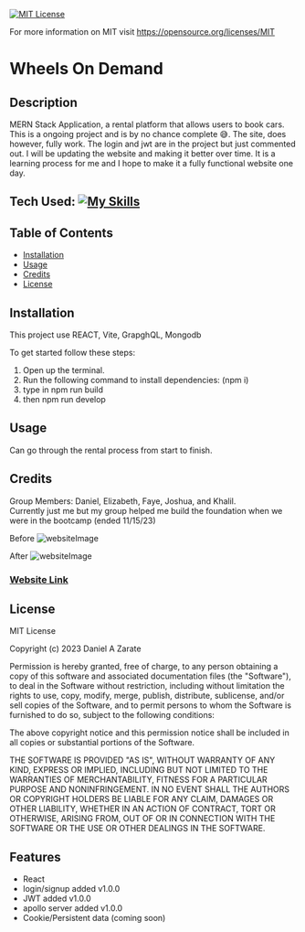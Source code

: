[![MIT License](https://img.shields.io/badge/License-MIT-blue.svg)](https://opensource.org/licenses/MIT)

For more information on MIT visit https://opensource.org/licenses/MIT


# Wheels On Demand
## Description

MERN Stack Application, a rental platform that allows users to book cars. This is a ongoing project and is by no chance complete 😅. The site, does however, fully work. The login and jwt are in the project but just commented out. I will be updating the website and making it better over time. It is a learning process for me and I hope to make it a fully functional website one day.
## Tech Used: [![My Skills](https://skillicons.dev/icons?i=html,css,bootstrap,js,mongodb,express,react,nodejs,apollo,graphql)](https://skillicons.dev)

## Table of Contents

- [Installation](#installation)
- [Usage](#usage)
- [Credits](#credits)
- [License](#license)

## Installation

This project use REACT, Vite, GrapghQL, Mongodb

To get started follow these steps:

1. Open up the terminal.
2. Run the following command to install dependencies: (npm i)
3. type in npm run build
4. then npm run develop

## Usage

Can go through the rental process from start to finish.


## Credits
Group Members: Daniel, Elizabeth, Faye, Joshua, and Khalil. <br />
Currently just me but my group helped me build the foundation when we were in the bootcamp (ended 11/15/23)

Before
![websiteImage](./img/Screenshot%202023-11-15%20144235.png)

After
![websiteImage](./img/Screenshot%202023-12-24%20at%2011.54.34 AM.png)

### <a href="https://wheels-on-demand-83c5de82a3da.herokuapp.com/" target="_blank">Website Link</a>


## License

MIT License

Copyright (c) 2023 Daniel A Zarate

Permission is hereby granted, free of charge, to any person obtaining a copy
of this software and associated documentation files (the "Software"), to deal
in the Software without restriction, including without limitation the rights
to use, copy, modify, merge, publish, distribute, sublicense, and/or sell
copies of the Software, and to permit persons to whom the Software is
furnished to do so, subject to the following conditions:

The above copyright notice and this permission notice shall be included in all
copies or substantial portions of the Software.

THE SOFTWARE IS PROVIDED "AS IS", WITHOUT WARRANTY OF ANY KIND, EXPRESS OR
IMPLIED, INCLUDING BUT NOT LIMITED TO THE WARRANTIES OF MERCHANTABILITY,
FITNESS FOR A PARTICULAR PURPOSE AND NONINFRINGEMENT. IN NO EVENT SHALL THE
AUTHORS OR COPYRIGHT HOLDERS BE LIABLE FOR ANY CLAIM, DAMAGES OR OTHER
LIABILITY, WHETHER IN AN ACTION OF CONTRACT, TORT OR OTHERWISE, ARISING FROM,
OUT OF OR IN CONNECTION WITH THE SOFTWARE OR THE USE OR OTHER DEALINGS IN THE
SOFTWARE.

## Features

- React
- login/signup added v1.0.0
- JWT added v1.0.0
- apollo server added v1.0.0
- Cookie/Persistent data (coming soon)
